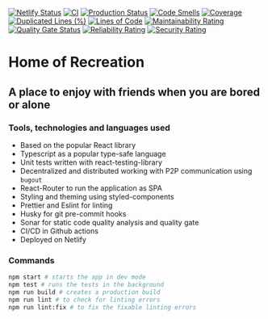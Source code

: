 [![Netlify Status](https://api.netlify.com/api/v1/badges/767f5835-23d6-49bb-b9ea-128c3bafde3f/deploy-status)](https://app.netlify.com/sites/house-of-recreation/deploys)
[![CI](https://github.com/tanayseven/house-of-recreation/workflows/CI/badge.svg)](https://github.com/tanayseven/house-of-recreation/actions)
[![Production Status](https://img.shields.io/website?down_color=red&down_message=Production%20is%20Down&up_color=green&up_message=Production%20is%20Up&url=https%3A%2F%2Fhouse-of-recreation.netlify.app%2F)](https://homeofrec.netlify.app/#/)
[![Code Smells](https://sonarcloud.io/api/project_badges/measure?project=tanayseven_house-of-recreation&metric=code_smells)](https://sonarcloud.io/dashboard?id=tanayseven_house-of-recreation)
[![Coverage](https://sonarcloud.io/api/project_badges/measure?project=tanayseven_house-of-recreation&metric=coverage)](https://sonarcloud.io/dashboard?id=tanayseven_house-of-recreation)
[![Duplicated Lines (%)](https://sonarcloud.io/api/project_badges/measure?project=tanayseven_house-of-recreation&metric=duplicated_lines_density)](https://sonarcloud.io/dashboard?id=tanayseven_house-of-recreation)
[![Lines of Code](https://sonarcloud.io/api/project_badges/measure?project=tanayseven_house-of-recreation&metric=ncloc)](https://sonarcloud.io/dashboard?id=tanayseven_house-of-recreation)
[![Maintainability Rating](https://sonarcloud.io/api/project_badges/measure?project=tanayseven_house-of-recreation&metric=sqale_rating)](https://sonarcloud.io/dashboard?id=tanayseven_house-of-recreation)
[![Quality Gate Status](https://sonarcloud.io/api/project_badges/measure?project=tanayseven_house-of-recreation&metric=alert_status)](https://sonarcloud.io/dashboard?id=tanayseven_house-of-recreation)
[![Reliability Rating](https://sonarcloud.io/api/project_badges/measure?project=tanayseven_house-of-recreation&metric=reliability_rating)](https://sonarcloud.io/dashboard?id=tanayseven_house-of-recreation)
[![Security Rating](https://sonarcloud.io/api/project_badges/measure?project=tanayseven_house-of-recreation&metric=security_rating)](https://sonarcloud.io/dashboard?id=tanayseven_house-of-recreation)


# Home of Recreation

## A place to enjoy with friends when you are bored or alone

### Tools, technologies and languages used

- Based on the popular React library
- Typescript as a popular type-safe language
- Unit tests written with react-testing-library
- Decentralized and distributed working with P2P communication using `bugout`
- React-Router to run the application as SPA
- Styling and theming using styled-components
- Prettier and Eslint for linting
- Husky for git pre-commit hooks
- Sonar for static code quality analysis and quality gate
- CI/CD in Github actions
- Deployed on Netlify

### Commands
```bash
npm start # starts the app in dev mode
npm test # runs the tests in the background
npm run build # creates a production build
npm run lint # to check for linting errors
npm run lint:fix # to fix the fixable linting errors
```
